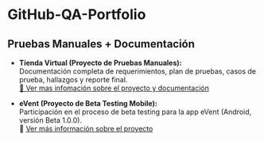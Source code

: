 # GitHub-QA-Portfolio

## Pruebas Manuales + Documentación  

- **Tienda Virtual (Proyecto de Pruebas Manuales):**  
  Documentación completa de requerimientos, plan de pruebas, casos de prueba, hallazgos y reporte final.  
[📑 Ver mas infomación sobre el proyecto y documentación](/docs/qa-pruebas-manuales-ecommerce.md)

- **eVent (Proyecto de Beta Testing Mobile):**  
  Participación en el proceso de beta testing para la app eVent (Android, versión Beta 1.0.0).  
 📁  [Ver más información sobre el proyecto](/docs/qa-pruebas-manuales-event.md)  
